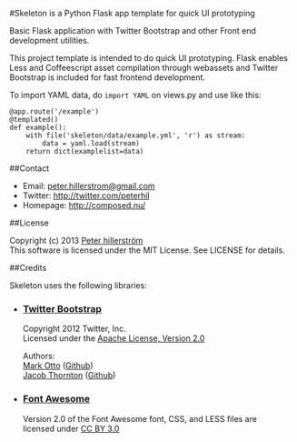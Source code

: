 #Skeleton is a Python Flask app template for quick UI prototyping

Basic Flask application with Twitter Bootstrap and other Front end development utilities.

This project template is intended to do quick UI prototyping. Flask enables Less and Coffeescript
asset compilation through webassets and Twitter Bootstrap is included for fast frontend development.

To import YAML data, do `import YAML` on views.py and use like this:

    @app.route('/example')
    @templated()
    def example():
        with file('skeleton/data/example.yml', 'r') as stream:
            data = yaml.load(stream)
        return dict(examplelist=data)


##Contact

- Email: peter.hillerstrom@gmail.com
- Twitter: http://twitter.com/peterhil
- Homepage: http://composed.nu/

##License

Copyright (c) 2013 [Peter hillerström](https://github.com/peterhil)  
This software is licensed under the MIT License. See LICENSE for details.

##Credits

Skeleton uses the following libraries:

- ### [Twitter Bootstrap](https://github.com/twbs/bootstrap)

    Copyright 2012 Twitter, Inc.  
    Licensed under the [Apache License, Version 2.0](http://www.apache.org/licenses/LICENSE-2.0)

    Authors:  
    [Mark Otto](http://twitter.com/mdo) ([Github](http://github.com/markdotto))  
    [Jacob Thornton](http://twitter.com/fat) ([Github](http://github.com/fat))

- ### [Font Awesome](http://fortawesome.github.com/Font-Awesome)

    Version 2.0 of the Font Awesome font, CSS, and LESS files are  
    licensed under [CC BY 3.0](http://creativecommons.org/licenses/by/3.0/)
